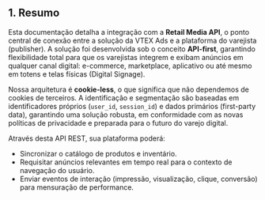 ## 1. Resumo

Esta documentação detalha a integração com a **Retail Media API**, o ponto central de conexão entre a solução da VTEX Ads e a plataforma do varejista (publisher). A solução foi desenvolvida sob o conceito **API-first**, garantindo flexibilidade total para que os varejistas integrem e exibam anúncios em qualquer canal digital: e-commerce, marketplace, aplicativo ou até mesmo em totens e telas físicas (Digital Signage).

Nossa arquitetura é **cookie-less**, o que significa que não dependemos de cookies de terceiros. A identificação e segmentação são baseadas em identificadores próprios (`user_id`, `session_id`) e dados primários (first-party data), garantindo uma solução robusta, em conformidade com as novas políticas de privacidade e preparada para o futuro do varejo digital.

Através desta API REST, sua plataforma poderá:
* Sincronizar o catálogo de produtos e inventário.
* Requisitar anúncios relevantes em tempo real para o contexto de navegação do usuário.
* Enviar eventos de interação (impressão, visualização, clique, conversão) para mensuração de performance.
